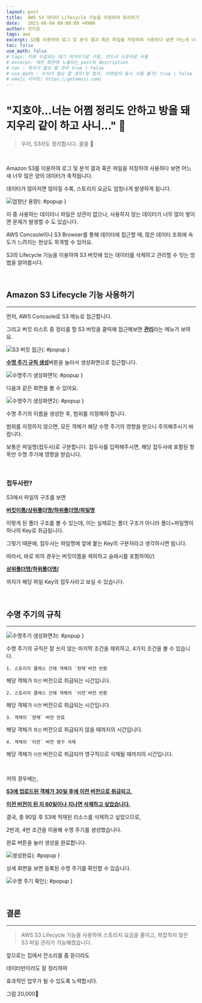 ```yaml
---
layout: post
title:  AWS S3 데이터 Lifecycle 기능을 이용하여 정리하기
date:   2021-06-04 00:00:00 +0900
author: 전지호
tags: aws
excerpt: S3를 이용하여 로그 및 분석 결과 혹은 파일을 저장하여 사용하다 보면 어느새 너무 많은 양의 데이터가 축적됩니다. 이 중 사용하는 데이터나 파일은 상관이 없으나, 사용하지 않는 데이터가 너무 많이 쌓이면 문제가 발생할 수 도 있습니다. AWS Concsole이나 S3 Browser를 통해 이를 삭제하고 관리할 수 잇는 방법을 알아봅시다.
toc: false
use_math: false
# tags: 자동 수집되는 태그 띄어쓰기로 구분, 반드시 소문자로 사용
# excerpt: 메인 화면에 노출되는 post의 description
# toc : 목차가 필요 할 경우 true | false
# use_math : 수식이 필요 할 경우(윗 첨자, 아랫첨자 동시 사용 불가) true | false
# emoji 사이트: https://getemoji.com/
---
```


# "지호야...너는 어쩜 정리도 안하고 방을 돼지우리 같이 하고 사니..." 🐷

> 우리, S3라도 정리합시다. 꿀꿀 🐷

<br/>

Amazon S3를 이용하여 로그 및 분석 결과 혹은 파일을 저장하여 사용하다 보면 어느새 너무 많은 양의 데이터가 축적됩니다.

데이터가 많아지면 많아질 수록, 스토리지 요금도 엄청나게 발생하게 됩니다.

![엄청난 용량](https://solution-userstats.s3.ap-northeast-1.amazonaws.com/techblogs/batteryho/s3lifecycle/%EC%97%84%EC%B2%AD%EB%82%9C%EC%9A%A9%EB%9F%89.JPG){: #popup }

이 중 사용하는 데이터나 파일은 상관이 없으나, 사용하지 않는 데이터가 너무 많이 쌓이면 문제가 발생할 수 도 있습니다. 

AWS Concsole이나 S3 Browser를 통해 데이터에 접근할 때, 많은 데이터 조회에 속도가 느려지는 현상도 목격할 수 있어요.

S3의 Lifecycle 기능을 이용하여 S3 버킷에 있는 데이터를 삭제하고 관리할 수 잇는 방법을 알아봅시다.

<br/>

## Amazon S3 Lifecycle 기능 사용하기

<hr/>

먼저, AWS Concsole로 S3 메뉴로 접근합니다. 

그리고 버킷 리스트 중 정리를 할 S3 버킷을 클릭해 접근해보면 <u><b>관리</b></u>라는 메뉴가 보여요.

![S3 버킷 접근](https://solution-userstats.s3.ap-northeast-1.amazonaws.com/techblogs/batteryho/s3lifecycle/%EB%B2%84%ED%82%B7%EC%A0%91%EA%B7%BC.JPG){: #popup }

<u><b>수명 주기 규칙 생성</b></u>버튼을 눌러서 생성화면으로 접근합니다.

![수명주기 생성화면1](https://solution-userstats.s3.ap-northeast-1.amazonaws.com/techblogs/batteryho/s3lifecycle/%EC%88%98%EB%AA%85%EC%A3%BC%EA%B8%B0%EC%83%9D%EC%84%B1%ED%99%94%EB%A9%B40.JPG){: #popup }

다음과 같은 화면을 볼 수 있어요.

![수명주기 생성화면2](https://solution-userstats.s3.ap-northeast-1.amazonaws.com/techblogs/batteryho/s3lifecycle/%EC%88%98%EB%AA%85%EC%A3%BC%EA%B8%B0%EC%83%9D%EC%84%B1%ED%99%94%EB%A9%B41.JPG){: #popup }

수명 주기의 이름을 생성한 후, 범위를 지정해야 합니다. 

범위를 지정하지 않으면, 모든 객체가 해당 수명 주기의 영향을 받으니 주의해주시기 바랍니다.

보통은 파일명(접두사)로 구분합니다. 접두사를 입력해주시면, 해당 접두사에 포함된 항목만 수명 주기에 영향을 받습니다.

<br/>

### 접두사란?

S3에서 파일의 구조를 보면

<b><u>버킷이름/상위폴더명/하위폴더명/파일명</u></b> 

이렇게 된 폴더 구조를 볼 수 있는데, 이는 실제로는 폴더 구조가 아니라 폴더+파일명이 하나의 Key로 취급됩니다.

그렇기 때문에, 접두사는 파일명에 앞에 붙는 Key의 구분자라고 생각하시면 됩니다.

따라서, 바로 위의 경우는 버킷이름을 제외하고 슬래시를 포함하여(/) 

<b><u>상위폴더명/하위폴더명/</u></b>

까지가 해당 파일 Key의 접두사라고 보실 수 있습니다.

<br/>

## 수명 주기의 규칙

<hr/>

![수명주기 생성화면3](https://solution-userstats.s3.ap-northeast-1.amazonaws.com/techblogs/batteryho/s3lifecycle/%EC%88%98%EB%AA%85%EC%A3%BC%EA%B8%B0%EC%83%9D%EC%84%B1%ED%99%94%EB%A9%B42.JPG){: #popup }

수명 주기의 규칙은 잘 쓰지 않는 마지막 조건을 제외하고, 4가지 조건을 볼 수 있습니다.

    1. 스토리지 클래스 간에 객체의 `현재`버전 반환

해당 객체가 `최신` 버전으로 취급되는 시간입니다.

    2. 스토리지 클래스 간에 객체의 `이전`버전 반환

해당 객체가 `이전` 버전으로 취급되는 시간입니다.

    3. 객체의 `현재` 버전 만료

해당 객체가 `최신` 버전으로 취급되지 않을 때까지의 시간입니다.

    4. 객체의 `이전` 버전 영구 삭제

해당 객체가 `이전` 버전으로 취급되어 영구적으로 삭제될 때까지의 시간입니다.

<br/>

저의 경우에는,

<b><u>S3에 업로드된 객체가 30일 후에 이전 버전으로 취급되고,</u></b>

<b><u>이전 버전이 된 지 60일이나 지나면 삭제하고 싶었습니다.</u></b>

결국, 총 90일 후 S3에 적재된 리소스를 삭제하고 싶었으므로,

2번과, 4번 조건을 이용해 수명 주기를 생성했습니다.

완료 버튼을 눌러 생성을 완료합니다.

![생성완료](https://solution-userstats.s3.ap-northeast-1.amazonaws.com/techblogs/batteryho/s3lifecycle/%EC%83%9D%EC%84%B1%EC%99%84%EB%A3%8C.JPG){: #popup }

상세 화면을 보면 등록된 수명 주기를 확인할 수 있습니다.

![수명 주기 확인](https://solution-userstats.s3.ap-northeast-1.amazonaws.com/techblogs/batteryho/s3lifecycle/%ED%83%80%EC%9E%84%EB%9D%BC%EC%9D%B8%ED%99%95%EC%9D%B8.JPG){: #popup }


<br/>

## 결론

<hr/>

> AWS S3 Lifecycle 기능을 사용하여 스토리지 요금을 줄이고, 복잡하지 않은 S3 파일 관리가 가능해졌습니다.

앞으로는 집에서 잔소리를 좀 듣더라도 

데이터만이라도 잘 정리하여 

효과적인 업무가 될 수 있도록 노력합시다.

그럼 20,000👋

